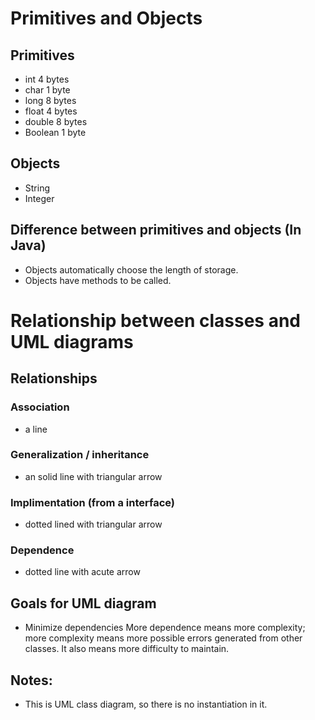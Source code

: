 # Primitives and Objects

## Primitives
* int 4 bytes
* char 1 byte
* long 8 bytes
* float 4 bytes
* double 8 bytes
* Boolean 1 byte

## Objects
* String
* Integer

## Difference between primitives and objects (In Java)
* Objects automatically choose the length of storage.
* Objects have methods to be called.


# Relationship between classes and UML diagrams

## Relationships
### Association
* a line
### Generalization / inheritance
* an solid line with triangular arrow
### Implimentation (from a interface)
* dotted lined with triangular arrow
### Dependence
* dotted line with acute arrow

## Goals for UML diagram
* Minimize dependencies
More dependence means more complexity; more complexity means more possible errors generated from other classes.
It also means more difficulty to maintain.

## Notes:
* This is UML class diagram, so there is no instantiation in it.
